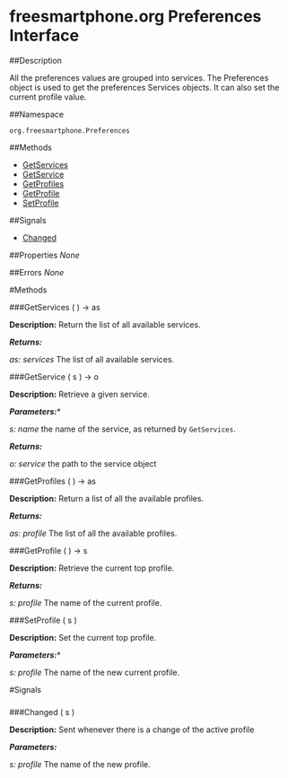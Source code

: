 
# freesmartphone.org Preferences Interface
            
##Description


All the preferences values are grouped into services.   The Preferences object is used to get the preferences Services objects.  It can also set the current profile value.


##Namespace


```org.freesmartphone.Preferences```


##Methods

* [GetServices](#GetServices)
* [GetService](#GetService)
* [GetProfiles](#GetProfiles)
* [GetProfile](#GetProfile)
* [SetProfile](#SetProfile)


##Signals

* [Changed](#Changed)


##Properties
*None*

##Errors
*None*

#Methods

###<a name="GetServices">GetServices</a> ( ) &rarr; as


**Description:** Return the list of all available services. 

***Returns:***

<i>as: services</i>
The list of all available services. 



###<a name="GetService">GetService</a> ( s ) &rarr; o


**Description:** Retrieve a given service. 

***Parameters:****

<i>s: name</i>
the name of the service, as returned by `GetServices`. 


***Returns:***

<i>o: service</i>
the path to the service object 



###<a name="GetProfiles">GetProfiles</a> ( ) &rarr; as


**Description:** Return a list of all the available profiles. 

***Returns:***

<i>as: profile</i>
The list of all the available profiles. 



###<a name="GetProfile">GetProfile</a> ( ) &rarr; s


**Description:** Retrieve the current top profile. 

***Returns:***

<i>s: profile</i>
The name of the current profile. 



###<a name="SetProfile">SetProfile</a> ( s )


**Description:** Set the current top profile. 

***Parameters:****

<i>s: profile</i>
The name of the new current profile. 



#Signals

###
###<a name="Changed">Changed</a> ( s )

**Description:** Sent whenever there is a change of the active profile 

***Parameters:***

<i>s: profile</i>
The name of the new profile. 




